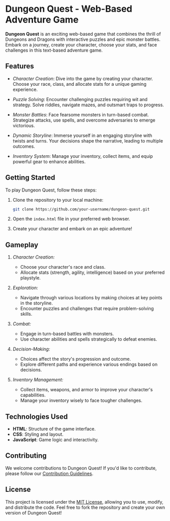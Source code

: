 # Dungeon Quest - Web-Based Adventure Game

**Dungeon Quest** is an exciting web-based game that combines the thrill of Dungeons and Dragons with interactive puzzles and epic monster battles. Embark on a journey, create your character, choose your stats, and face challenges in this text-based adventure game.

## Features

- *Character Creation*: Dive into the game by creating your character. Choose your race, class, and allocate stats for a unique gaming experience.

- *Puzzle Solving*: Encounter challenging puzzles requiring wit and strategy. Solve riddles, navigate mazes, and outsmart traps to progress.

- *Monster Battles*: Face fearsome monsters in turn-based combat. Strategize attacks, use spells, and overcome adversaries to emerge victorious.

- *Dynamic Storyline*: Immerse yourself in an engaging storyline with twists and turns. Your decisions shape the narrative, leading to multiple outcomes.

- *Inventory System*: Manage your inventory, collect items, and equip powerful gear to enhance abilities.

## Getting Started

To play Dungeon Quest, follow these steps:

1. Clone the repository to your local machine:

    ```bash
    git clone https://github.com/your-username/dungeon-quest.git
    ```

2. Open the `index.html` file in your preferred web browser.

3. Create your character and embark on an epic adventure!

## Gameplay

1. *Character Creation:*
   - Choose your character's race and class.
   - Allocate stats (strength, agility, intelligence) based on your preferred playstyle.

2. *Exploration:*
   - Navigate through various locations by making choices at key points in the storyline.
   - Encounter puzzles and challenges that require problem-solving skills.

3. *Combat:*
   - Engage in turn-based battles with monsters.
   - Use character abilities and spells strategically to defeat enemies.

4. *Decision-Making:*
   - Choices affect the story's progression and outcome.
   - Explore different paths and experience various endings based on decisions.

5. *Inventory Management:*
   - Collect items, weapons, and armor to improve your character's capabilities.
   - Manage your inventory wisely to face tougher challenges.

## Technologies Used

- **HTML**: Structure of the game interface.
- **CSS**: Styling and layout.
- **JavaScript**: Game logic and interactivity.

## Contributing

We welcome contributions to Dungeon Quest! If you'd like to contribute, please follow our [Contribution Guidelines](CONTRIBUTING.md).

## License

This project is licensed under the [MIT License](LICENSE), allowing you to use, modify, and distribute the code. Feel free to fork the repository and create your own version of Dungeon Quest!
